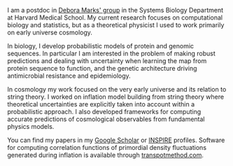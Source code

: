 
<br><br>

I am a postdoc in [Debora Marks' group](https://marks.hms.harvard.edu/) in the Systems Biology Department at Harvard Medical School. My current research focuses on computational biology and statistics, but as a theoretical physicist I used to work primarily on early universe cosmology. 

In biology, I develop probabilistic models of protein and genomic sequences. In particular I am interested in the problem of making robust predictions and dealing with uncertainty when learning the map from protein sequence to function, and the genetic architecture driving antimicrobial resistance and epidemiology.

In cosmology my work focused on the very early universe and its relation to string theory. I worked on inflation model building from string theory where theoretical uncertainties are explicitly taken into account within a probabilistic approach. I also developed frameworks for computing accurate predictions of cosmological observables from fundamental physics models. 

You can find my papers in my [Google Scholar](https://scholar.google.com/citations?user=Ue5LxsIAAAAJ&hl=en) or [INSPIRE](http://inspirehep.net/author/profile/Mafalda.Dias.1) profiles. Software for computing correlation functions of primordial density fluctuations generated during inflation is available through [transpotmethod.com](https://transportmethod.com/).

<!--Prior to Harvard, I worked at the theory group at DESY in Hamburg and the Astronomy Center at Sussex University, where I also did my PhD under the supervision of Prof. Andrew Liddle. You can see my CV -->
